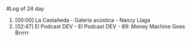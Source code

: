 #Log of 24 day

1. [00:00] La Castañeda - Galería acústica - Nancy Llaga
1. [02:47] El Podcast DEV - El Podcast DEV - 89: Money Machine Goes Brrrrr
